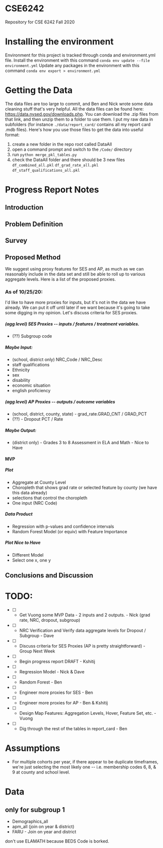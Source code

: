 # CSE6242
Repository for CSE 6242 Fall 2020

# Installing the environment
Environment for this project is tracked through conda and environment.yml file.
Install the environment with this command `conda env update --file environment.yml`
Update any packages in the environment with this command `conda env export > environment.yml`

# Getting the Data
The data files are too large to commit, and Ben and Nick wrote some data cleaning stuff that's very helpful.  All the data files can be found here: https://data.nysed.gov/downloads.php.  You can download the .zip files from that link, and then unzip them to a folder to use them.  I put my raw data in subfolders (for instance `./data/report_card/` contains all my report card .mdb files). Here's how you use those files to get the data into useful format:

1. create a new folder in the repo root called DataAll
2. open a command prompt and switch to the `/Code/` directory
3. run `python merge_pkl_tables.py`
4. check the DataAll folder and there should be 3 new files
    `df_combined_all.pkl`
    `df_grad_rate_all.pkl`
    `df_staff_qualifications_all.pkl`

# Progress Report Notes

## Introduction

## Problem Definition

## Survey

## Proposed Method
We suggest using proxy features for SES and AP, as much as we can reasonably include in the data set and still be able to roll up to various aggregate levels.  Here is a list of the proposed proxies.

### As of 10/25/20:
I'd like to have more proxies for inputs, but it's not in the data we have already.  We can put it off until later if we want because it's going to take some digging in my opinion. Let's discuss criteria for SES proxies.

##### (agg level) SES Proxies -- inputs / features / treatment variables.
* (??) Subgroup code  

##### Maybe Input:
* (school, district only) NRC_Code / NRC_Desc
* staff qualifications 
* Ethnicity
* sex
* disability
* economic situation
* english proficiency

##### (agg level) AP Proxies -- outputs / outcome variables
* (school, district, county, state) - grad_rate.GRAD_CNT / GRAD_PCT
* (??) - Dropout PCT / Rate

##### Maybe Output:
* (district only) - Grades 3 to 8 Assessment in ELA and Math - Nice to Have

#### MVP 
##### Plot
* Aggregate at County Level
* Choropleth that shows grad rate or selected feature by county (we have this data already)
* selections that control the choropleth
* One input (NRC Code) 

##### Data Product
* Regression with p-values and confidence intervals 
* Random Forest Model (or equiv) with Feature Importance

##### Plot Nice to Have
* Different Model
* Select one x, one y 

## Conclusions and Discussion

# TODO:
* [ ] - Get Vuong some MVP Data - 2 inputs and 2 outputs. - Nick (grad rate, NRC, dropout, subgroup)
* [ ] - NRC Verification and Verify data aggregate levels for Dropout / Subgroup - Dave 
* [ ] - Discuss criteria for SES Proxies (AP is pretty straightforward) - Group Next Week
* [ ] - Begin progress report DRAFT - Kshitij
* [ ] - Regression Model - Nick & Dave
* [ ] - Random Forest - Ben
* [ ] - Engineer more proxies for SES - Ben
* [ ] - Engineer more proxies for AP - Ben & Kshitij
* [ ] - Design Map Features: Aggregation Levels, Hover, Feature Set, etc. - Vuong
* [ ] - Dig through the rest of the tables in report_card - Ben


# Assumptions
* For multiple cohorts per year, if there appear to be duplicate timeframes, we're just selecting the most likely one -- i.e. membership codes 6, 8, & 9 at county and school level.

# Data
## only for subgroup 1
* Demographics_all 
* apm_all (join on year & district)
* FARU - Join on year and district

don't use ELAMATH because BEDS Code is borked.